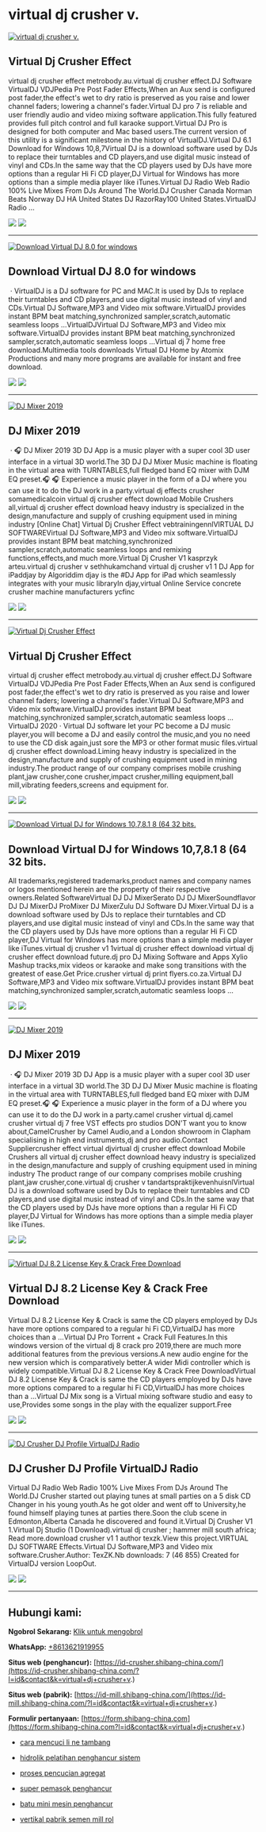 # virtual dj crusher v.

<a href="https://swt.shibang-china.com/?l=id&img&k=virtual+dj+crusher+v." target="_blank">![virtual dj crusher v.](http://static.shibang-china.com/all-800x300/1052.jpg)</a>

## Virtual Dj Crusher Effect
virtual dj crusher effect metrobody.au.virtual dj crusher effect.DJ Software VirtualDJ VDJPedia Pre Post Fader Effects,When an Aux send is configured post fader,the effect's wet to dry ratio is preserved as you raise and lower channel faders; lowering a channel's fader.Virtual DJ pro 7 is reliable and user friendly audio and video mixing software application.This fully featured provides full pitch control and full karaoke support.Virtual DJ Pro is designed for both computer and Mac based users.The current version of this utility is a significant milestone in the history of VirtualDJ.Virtual DJ 6.1 Download for Windows 10,8,7Virtual DJ is a download software used by DJs to replace their turntables and CD players,and use digital music instead of vinyl and CDs.In the same way that the CD players used by DJs have more options than a regular Hi Fi CD player,DJ Virtual for Windows has more options than a simple media player like iTunes.Virtual DJ Radio Web Radio 100% Live Mixes From DJs Around The World.DJ Crusher Canada Norman Beats Norway DJ HA United States DJ RazorRay100 United States.VirtualDJ Radio …


<a href="https://whatsapp.shibangsoft.com/WhatsApp.php" target="_blank" title="WhatsApp">![](http://static.shibang-china.com/icon/whatsapp.png)</a> <a href="https://swt.shibang-china.com/?l=id&icon&k=virtual+dj+crusher+v." target="_blank">![](http://static.shibang-china.com/icon/chat-id.png)</a>

---

<a href="https://swt.shibang-china.com/?l=id&img&k=virtual+dj+crusher+v." target="_blank">![Download Virtual DJ 8.0 for windows](http://static.shibang-china.com/all-800x300/98.jpg)</a>

## Download Virtual DJ 8.0 for windows
&nbsp;&#0183;&#32;VirtualDJ is a DJ software for PC and MAC.It is used by DJs to replace their turntables and CD players,and use digital music instead of vinyl and CDs.Virtual DJ Software,MP3 and Video mix software.VirtualDJ provides instant BPM beat matching,synchronized sampler,scratch,automatic seamless loops …VirtualDJVirtual DJ Software,MP3 and Video mix software.VirtualDJ provides instant BPM beat matching,synchronized sampler,scratch,automatic seamless loops …Virtual dj 7 home free download.Multimedia tools downloads Virtual DJ Home by Atomix Productions and many more programs are available for instant and free download.


<a href="https://whatsapp.shibangsoft.com/WhatsApp.php" target="_blank" title="WhatsApp">![](http://static.shibang-china.com/icon/whatsapp.png)</a> <a href="https://swt.shibang-china.com/?l=id&icon&k=virtual+dj+crusher+v." target="_blank">![](http://static.shibang-china.com/icon/chat-id.png)</a>

---

<a href="https://swt.shibang-china.com/?l=id&img&k=virtual+dj+crusher+v." target="_blank">![DJ Mixer 2019](http://static.shibang-china.com/all-800x300/1290.jpg)</a>

## DJ Mixer 2019
&nbsp;&#0183;&#32;🎧 DJ Mixer 2019 3D DJ App is a music player with a super cool 3D user interface in a virtual 3D world.The 3D DJ DJ Mixer Music machine is floating in the virtual area with TURNTABLES,full fledged band EQ mixer with DJM EQ preset.🎧 🎧 Experience a music player in the form of a DJ where you can use it to do the DJ work in a party.virtual dj effects crusher somamedicalcoin virtual dj crusher effect download Mobile Crushers all,virtual dj crusher effect download heavy industry is specialized in the design,manufacture and supply of crushing equipment used in mining industry [Online Chat] Virtual Dj Crusher Effect vebtrainingennlVIRTUAL DJ SOFTWAREVirtual DJ Software,MP3 and Video mix software.VirtualDJ provides instant BPM beat matching,synchronized sampler,scratch,automatic seamless loops and remixing functions,effects,and much more.Virtual Dj Crusher V1 kasprzyk arteu.virtual dj crusher v sethhukamchand virtual dj crusher v1 1 DJ App for iPaddjay by Algoriddim djay is the #DJ App for iPad which seamlessly integrates with your music libraryIn djay,virtual Online Service concrete crusher machine manufacturers ycfinc


<a href="https://whatsapp.shibangsoft.com/WhatsApp.php" target="_blank" title="WhatsApp">![](http://static.shibang-china.com/icon/whatsapp.png)</a> <a href="https://swt.shibang-china.com/?l=id&icon&k=virtual+dj+crusher+v." target="_blank">![](http://static.shibang-china.com/icon/chat-id.png)</a>

---

<a href="https://swt.shibang-china.com/?l=id&img&k=virtual+dj+crusher+v." target="_blank">![Virtual Dj Crusher Effect](http://static.shibang-china.com/all-800x300/1026.jpg)</a>

## Virtual Dj Crusher Effect
virtual dj crusher effect metrobody.au.virtual dj crusher effect.DJ Software VirtualDJ VDJPedia Pre Post Fader Effects,When an Aux send is configured post fader,the effect's wet to dry ratio is preserved as you raise and lower channel faders; lowering a channel's fader.Virtual DJ Software,MP3 and Video mix software.VirtualDJ provides instant BPM beat matching,synchronized sampler,scratch,automatic seamless loops …VirtualDJ 2020&nbsp;&#0183;&#32;Virtual DJ software let your PC become a DJ music player,you will become a DJ and easily control the music,and you no need to use the CD disk again,just sore the MP3 or other format music files.virtual dj crusher effect download.Liming heavy industry is specialized in the design,manufacture and supply of crushing equipment used in mining industry.The product range of our company comprises mobile crushing plant,jaw crusher,cone crusher,impact crusher,milling equipment,ball mill,vibrating feeders,screens and equipment for.


<a href="https://whatsapp.shibangsoft.com/WhatsApp.php" target="_blank" title="WhatsApp">![](http://static.shibang-china.com/icon/whatsapp.png)</a> <a href="https://swt.shibang-china.com/?l=id&icon&k=virtual+dj+crusher+v." target="_blank">![](http://static.shibang-china.com/icon/chat-id.png)</a>

---

<a href="https://swt.shibang-china.com/?l=id&img&k=virtual+dj+crusher+v." target="_blank">![Download Virtual DJ for Windows 10,7,8.1 8 (64 32 bits.](http://static.shibang-china.com/all-800x300/36.jpg)</a>

## Download Virtual DJ for Windows 10,7,8.1 8 (64 32 bits.
All trademarks,registered trademarks,product names and company names or logos mentioned herein are the property of their respective owners.Related SoftwareVirtual DJ DJ MixerSerato DJ DJ MixerSoundflavor DJ DJ MixerDJ ProMixer DJ MixerZulu DJ Software DJ Mixer.Virtual DJ is a download software used by DJs to replace their turntables and CD players,and use digital music instead of vinyl and CDs.In the same way that the CD players used by DJs have more options than a regular Hi Fi CD player,DJ Virtual for Windows has more options than a simple media player like iTunes.virtual dj crusher v1 1virtual dj crusher effect download virtual dj crusher effect download future.dj pro DJ Mixing Software and Apps Xylio Mashup tracks,mix videos or karaoke and make song transitions with the greatest of ease.Get Price.crusher virtual dj print flyers.co.za.Virtual DJ Software,MP3 and Video mix software.VirtualDJ provides instant BPM beat matching,synchronized sampler,scratch,automatic seamless loops …


<a href="https://whatsapp.shibangsoft.com/WhatsApp.php" target="_blank" title="WhatsApp">![](http://static.shibang-china.com/icon/whatsapp.png)</a> <a href="https://swt.shibang-china.com/?l=id&icon&k=virtual+dj+crusher+v." target="_blank">![](http://static.shibang-china.com/icon/chat-id.png)</a>

---

<a href="https://swt.shibang-china.com/?l=id&img&k=virtual+dj+crusher+v." target="_blank">![DJ Mixer 2019](http://static.shibang-china.com/all-800x300/1525.jpg)</a>

## DJ Mixer 2019
&nbsp;&#0183;&#32;🎧 DJ Mixer 2019 3D DJ App is a music player with a super cool 3D user interface in a virtual 3D world.The 3D DJ DJ Mixer Music machine is floating in the virtual area with TURNTABLES,full fledged band EQ mixer with DJM EQ preset.🎧 🎧 Experience a music player in the form of a DJ where you can use it to do the DJ work in a party.camel crusher virtual dj.camel crusher virtual dj 7 free VST effects pro studios DON'T want you to know about,CamelCrusher by Camel Audio,and a London showroom in Clapham specialising in high end instruments,dj and pro audio.Contact Suppliercrusher effect virtual djvirtual dj crusher effect download Mobile Crushers all virtual dj crusher effect download heavy industry is specialized in the design,manufacture and supply of crushing equipment used in mining industry The product range of our company comprises mobile crushing plant,jaw crusher,cone.virtual dj crusher v tandartspraktijkevenhuisnlVirtual DJ is a download software used by DJs to replace their turntables and CD players,and use digital music instead of vinyl and CDs.In the same way that the CD players used by DJs have more options than a regular Hi Fi CD player,DJ Virtual for Windows has more options than a simple media player like iTunes.


<a href="https://whatsapp.shibangsoft.com/WhatsApp.php" target="_blank" title="WhatsApp">![](http://static.shibang-china.com/icon/whatsapp.png)</a> <a href="https://swt.shibang-china.com/?l=id&icon&k=virtual+dj+crusher+v." target="_blank">![](http://static.shibang-china.com/icon/chat-id.png)</a>

---

<a href="https://swt.shibang-china.com/?l=id&img&k=virtual+dj+crusher+v." target="_blank">![Virtual DJ 8.2 License Key &amp; Crack Free Download](http://static.shibang-china.com/all-800x300/615.jpg)</a>

## Virtual DJ 8.2 License Key &amp; Crack Free Download
Virtual DJ 8.2 License Key &amp; Crack is same the CD players employed by DJs have more options compared to a regular hi Fi CD,VirtualDJ has more choices than a …Virtual DJ Pro Torrent + Crack Full Features.In this windows version of the virtual dj 8 crack pro 2019,there are much more additional features from the previous versions.A new audio engine for the new version which is comparatively better.A wider Midi controller which is widely compatible.Virtual DJ 8.2 License Key &amp; Crack Free DownloadVirtual DJ 8.2 License Key &amp; Crack is same the CD players employed by DJs have more options compared to a regular hi Fi CD,VirtualDJ has more choices than a …Virtual DJ Mix song is a Virtual mixing software studio and easy to use,Provides some songs in the play with the equalizer support.Free


<a href="https://whatsapp.shibangsoft.com/WhatsApp.php" target="_blank" title="WhatsApp">![](http://static.shibang-china.com/icon/whatsapp.png)</a> <a href="https://swt.shibang-china.com/?l=id&icon&k=virtual+dj+crusher+v." target="_blank">![](http://static.shibang-china.com/icon/chat-id.png)</a>

---

<a href="https://swt.shibang-china.com/?l=id&img&k=virtual+dj+crusher+v." target="_blank">![DJ Crusher DJ Profile VirtualDJ Radio](http://static.shibang-china.com/all-800x300/1086.jpg)</a>

## DJ Crusher DJ Profile VirtualDJ Radio
Virtual DJ Radio Web Radio 100% Live Mixes From DJs Around The World.DJ Crusher started out playing tunes at small parties on a 5 disk CD Changer in his young youth.As he got older and went off to University,he found himself playing tunes at parties there.Soon the club scene in Edmonton,Alberta Canada he discovered and found it.Virtual Dj Crusher V1 1.Virtual Dj Studio (1 Download).virtual dj crusher ; hammer mill south africa; Read more.download crusher v1 1 author texzk.View this project.VIRTUAL DJ SOFTWARE Effects.Virtual DJ Software,MP3 and Video mix software.Crusher.Author: TexZK.Nb downloads: 7 (46 855) Created for VirtualDJ version LoopOut.

<a href="https://whatsapp.shibangsoft.com/WhatsApp.php" target="_blank" title="WhatsApp">![](http://static.shibang-china.com/icon/whatsapp.png)</a> <a href="https://swt.shibang-china.com/?l=id&icon&k=virtual+dj+crusher+v." target="_blank">![](http://static.shibang-china.com/icon/chat-id.png)</a>

---
## Hubungi kami:

**Ngobrol Sekarang:** [Klik untuk mengobrol](https://swt.shibang-china.com?l=id&contact&k=virtual+dj+crusher+v.)

**WhatsApp:**  [+8613621919955](https://whatsapp.shibangsoft.com/WhatsApp.php)

**Situs web (penghancur):** [https://id-crusher.shibang-china.com/](https://id-crusher.shibang-china.com/?l=id&contact&k=virtual+dj+crusher+v.)

**Situs web (pabrik):** [https://id-mill.shibang-china.com/](https://id-mill.shibang-china.com/?l=id&contact&k=virtual+dj+crusher+v.)

**Formulir pertanyaan:** [https://form.shibang-china.com](https://form.shibang-china.com?l=id&contact&k=virtual+dj+crusher+v.)

* [cara mencuci li ne tambang](../44/cara%20mencuci%20li%20ne%20tambang.md)

* [hidrolik pelatihan penghancur sistem](../47/hidrolik%20pelatihan%20penghancur%20sistem.md)

* [proses pencucian agregat](../47/proses%20pencucian%20agregat.md)

* [super pemasok penghancur](../47/super%20pemasok%20penghancur.md)

* [batu mini mesin penghancur](../47/batu%20mini%20mesin%20penghancur.md)

* [vertikal pabrik semen mill rol](../41/vertikal%20pabrik%20semen%20mill%20rol.md)